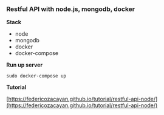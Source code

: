 ### Restful API with node.js, mongodb, docker

**Stack**
- node
- mongodb
- docker
- docker-compose

**Run up server**

```
sudo docker-compose up
```

**Tutorial**

[https://federicozacayan.github.io/tutorial/restful-api-node/](https://federicozacayan.github.io/tutorial/restful-api-node/)